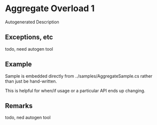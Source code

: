 # Aggregate Overload 1

Autogenerated Description

## Exceptions, etc

todo, need autogen tool

## Example

Sample is embedded directly from ../samples/AggregateSample.cs rather than just be hand-written.

This is helpful for when/if usage or a particular API ends up changing.

## Remarks

todo, ned autogen tool
